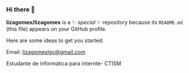 ### Hi there 👋


**lizagomes/lizagomes** is a ✨ _special_ ✨ repository because its `README.md` (this file) appears on your GitHub profile.

Here are some ideas to get you started:

Email: lizagomeslgc@gmail.com

Estudante de informática para internte- CTISM
